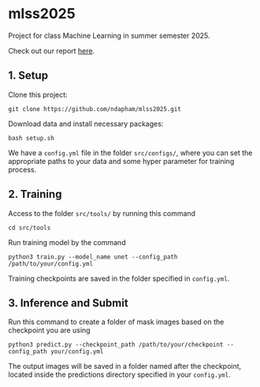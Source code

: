 # mlss2025
Project for class Machine Learning in summer semester 2025. 

Check out our report [here](https://github.com/ndapham/mlss2025/blob/main/assets/Machine_Learning_Project_Report.pdf).


## 1. Setup

Clone this project:
```
git clone https://github.com/ndapham/mlss2025.git
```

Download data and install necessary packages:
```
bash setup.sh
```
We have a `config.yml` file in the folder `src/configs/`, where you can set the appropriate paths to your data and some hyper parameter for training process.


## 2. Training
Access to the folder `src/tools/` by running this command
```
cd src/tools
```
Run training model by the command
```
python3 train.py --model_name unet --config_path /path/to/your/config.yml
```
Training checkpoints are saved in the folder specified in `config.yml`.
## 3. Inference and Submit

Run this command to create a folder of mask images based on the checkpoint you are using
```
python3 predict.py --checkpoint_path /path/to/your/checkpoint --config_path your/config.yml
```

The output images will be saved in a folder named after the checkpoint, located inside the predictions directory specified in your `config.yml`.
